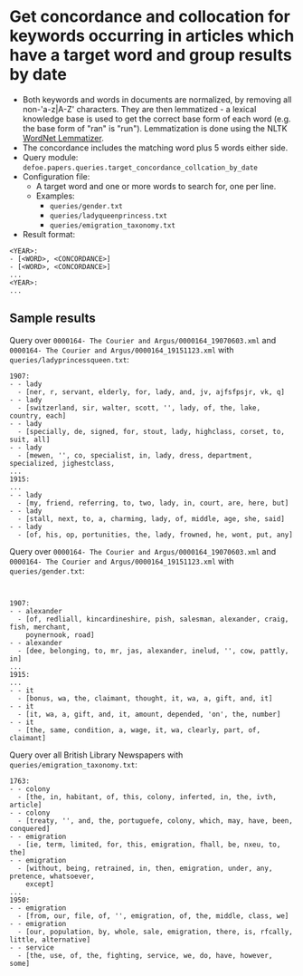 # Get concordance and collocation for keywords occurring in articles which have a target word and group results by date

* Both keywords and words in documents are normalized, by removing all non-'a-z|A-Z' characters. They are then lemmatized - a lexical knowledge base is used to get the correct base form of each word (e.g. the base form of "ran" is "run"). Lemmatization is done using the NLTK [WordNet Lemmatizer](https://www.nltk.org/api/nltk.stem.html#module-nltk.stem.wordnet).
* The concordance includes the matching word plus 5 words either side.
* Query module: `defoe.papers.queries.target_concordance_collcation_by_date`
* Configuration file:
  - A target word and one or more words to search for, one per line.
  - Examples:
    - `queries/gender.txt`
    - `queries/ladyqueenprincess.txt`
    - `queries/emigration_taxonomy.txt`
* Result format:

```
<YEAR>:
- [<WORD>, <CONCORDANCE>]
- [<WORD>, <CONCORDANCE>]
...
<YEAR>:
...
```

## Sample results

Query over `0000164- The Courier and Argus/0000164_19070603.xml` and `0000164- The Courier and Argus/0000164_19151123.xml` with `queries/ladyprincessqueen.txt`:

```
1907:
- - lady
  - [ner, r, servant, elderly, for, lady, and, jv, ajfsfpsjr, vk, q]
- - lady
  - [switzerland, sir, walter, scott, '', lady, of, the, lake, country, each]
- - lady
  - [specially, de, signed, for, stout, lady, highclass, corset, to, suit, all]
- - lady
  - [mewen, '', co, specialist, in, lady, dress, department, specialized, jighestclass,
...
1915:
...
- - lady
  - [my, friend, referring, to, two, lady, in, court, are, here, but]
- - lady
  - [stall, next, to, a, charming, lady, of, middle, age, she, said]
- - lady
  - [of, his, op, portunities, the, lady, frowned, he, wont, put, any]
```

Query over `0000164- The Courier and Argus/0000164_19070603.xml` and `0000164- The Courier and Argus/0000164_19151123.xml` with `queries/gender.txt`:

```


1907:
- - alexander
  - [of, redliall, kincardineshire, pish, salesman, alexander, craig, fish, merchant,
    poynernook, road]
- - alexander
  - [dee, belonging, to, mr, jas, alexander, inelud, '', cow, pattly, in]
...
1915:
...
- - it
  - [bonus, wa, the, claimant, thought, it, wa, a, gift, and, it]
- - it
  - [it, wa, a, gift, and, it, amount, depended, 'on', the, number]
- - it
  - [the, same, condition, a, wage, it, wa, clearly, part, of, claimant]
```

Query over all British Library Newspapers with `queries/emigration_taxonomy.txt`:

```
1763:
- - colony
  - [the, in, habitant, of, this, colony, inferted, in, the, ivth, article]
- - colony
  - [treaty, '', and, the, portuguefe, colony, which, may, have, been, conquered]
- - emigration
  - [ie, term, limited, for, this, emigration, fhall, be, nxeu, to, the]
- - emigration
  - [without, being, retrained, in, then, emigration, under, any, pretence, whatsoever,
    except]
...
1950:
- - emigration
  - [from, our, file, of, '', emigration, of, the, middle, class, we]
- - emigration
  - [our, population, by, whole, sale, emigration, there, is, rfcally, little, alternative]
- - service
  - [the, use, of, the, fighting, service, we, do, have, however, some]
```
